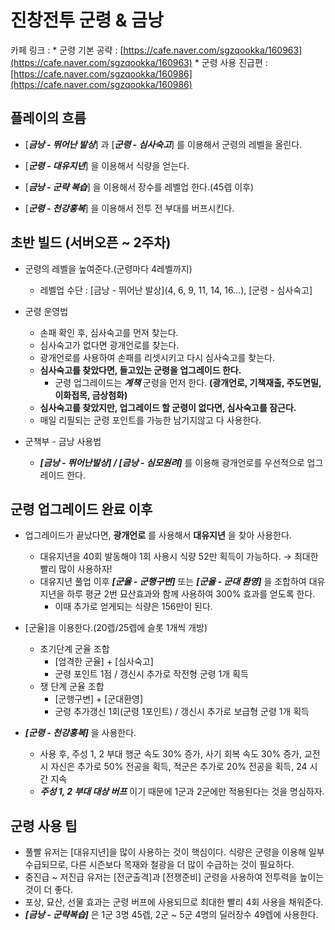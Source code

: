 # 진창전투 군령 & 금낭

카페 링크 : 
    * 군령 기본 공략 : [https://cafe.naver.com/sgzqookka/160963](https://cafe.naver.com/sgzqookka/160963)
    * 군령 사용 진급편 : [https://cafe.naver.com/sgzqookka/160986](https://cafe.naver.com/sgzqookka/160986)

## 플레이의 흐름

* [___금낭 - 뛰어난 발상___] 과 [___군령 - 심사숙고___] 를 이용해서 군령의 레벨을 올린다.

* [___군령 - 대유지년___] 을 이용해서 식량을 얻는다.

* [___금낭 - 군략 복습___] 을 이용해서 장수를 레벨업 한다.(45렙 이후)

* [___군령 - 천강홍복___] 을 이용해서 전투 전 부대를 버프시킨다.

## 초반 빌드 (서버오픈 ~ 2주차)

* 군령의 레벨을 높여준다.(군령마다 4레벨까지)
    * 레벨업 수단 : [금낭 - 뛰어난 발상](4, 6, 9, 11, 14, 16...), [군령 - 심사숙고]

* 군령 운영법
    * 손패 확인 후, 심사숙고를 먼저 찾는다.
    * 심사숙고가 없다면 광개언로를 찾는다.
    * 광개언로를 사용하여 손패를 리셋시키고 다시 심사숙고를 찾는다.
    * __심사숙고를 찾았다면, 들고있는 군령을 업그레이드 한다.__
        * 군령 업그레이드는 ___계책___ 군령을 먼저 한다. __(광개언로, 기책재출, 주도면밀, 이화접목, 금상첨화)__
    * __심사숙고를 찾았지만, 업그레이드 할 군령이 없다면, 심사숙고를 잠근다.__
    * 매일 리필되는 군령 포인트를 가능한 남기지않고 다 사용한다.

* 군책부 - 금낭 사용법
    * ___[금낭 - 뛰어난발상] / [금낭 - 심모원려]___ 를 이용해 광개언로를 우선적으로 업그레이드 한다.

## 군령 업그레이드 완료 이후

* 업그레이드가 끝났다면, __광개언로__ 를 사용해서 __대유지년__ 을 찾아 사용한다.
    * 대유지년을 40회 발동해야 1회 사용시 식량 52만 획득이 가능하다. → 최대한 빨리 많이 사용하자!
    * 대유지년 풀업 이후 ___[군율 - 군행구변]___ 또는 ___[군율 - 군대 환영]___ 을 조합하여 대유지년을 하루 평균 2번 묘산효과와 함께 사용하여 300% 효과를 얻도록 한다.
        * 이때 추가로 얻게되는 식량은 156만이 된다.

* [군율]을 이용한다.(20렙/25렙에 슬롯 1개씩 개방)
    * 초기단계 군율 조합
        * [엄격한 군율] + [심사숙고]
        * 군령 포인트 1점 / 갱신시 추가로 작전형 군령 1개 획득
    * 쟁 단계 군율 조합
        * [군행구변] + [군대환영]
        * 군령 추가갱신 1회(군령 1포인트) / 갱신시 추가로 보급형 군령 1개 획득

* ___[군령 - 천강홍복]___ 을 사용한다.
    * 사용 후, 주성 1, 2 부대 행군 속도 30% 증가, 사기 회복 속도 30% 증가, 교전 시 자신은 추가로 50% 전공을 획득, 적군은 추가로 20% 전공을 획득, 24 시간 지속
    * ___주성 1, 2 부대 대상 버프___ 이기 때문에 1군과 2군에만 적용된다는 것을 명심하자.
## 군령 사용 팁

* 풀빨 유저는 [대유지년]을 많이 사용하는 것이 핵심이다. 식량은 군령을 이용해 일부 수급되므로, 다른 시즌보다 목재와 철광을 더 많이 수급하는 것이 필요하다.
* 중진급 ~ 저진급 유저는 [전군출격]과 [전쟁준비] 군령을 사용하여 전투력을 높이는것이 더 좋다.
* 포상, 묘산, 선물 효과는 군령 버프에 사용되므로 최대한 빨리 4회 사용을 채워준다.
* ___[금낭 - 군략복습]___ 은 1군 3명 45렙, 2군 ~ 5군 4명의 딜러장수 49렙에 사용한다.